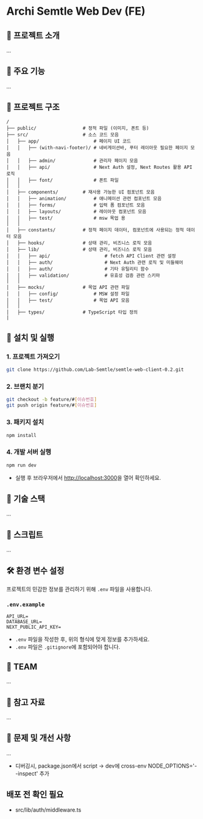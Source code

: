 # **Archi Semtle Web Dev** (FE)

## 📝 **프로젝트 소개**

...

## 🚀 **주요 기능**

...

## 📂 **프로젝트 구조**

```plaintext
/
├── public/                 # 정적 파일 (이미지, 폰트 등)
├── src/                    # 소스 코드 모음
│   ├── app/                    # 페이지 UI 코드
│   │   ├── (with-navi-footer)/ # 네비게이션바, 푸터 레이아웃 필요한 페이지 모음
│   │   ├── admin/              # 관리자 페이지 모음
│   │   ├── api/                # Next Auth 설정, Next Routes 활용 API 로직
│   │   ├── font/               # 폰트 파일
│   │
│   ├── components/         # 재사용 가능한 UI 컴포넌트 모음
│   │   ├── animation/          # 애니메이션 관련 컴포넌트 모음
│   │   ├── forms/              # 입력 폼 컴포넌트 모음
│   │   ├── layouts/            # 레이아웃 컴포넌트 모음
│   │   ├── test/               # msw 목업 용
│   │
│   ├── constants/          # 정적 페이지 데이터, 컴포넌트에 사용되는 정적 데이터 모음
│   ├── hooks/              # 상태 관리, 비즈니스 로직 모음
│   ├── lib/                # 상태 관리, 비즈니스 로직 모음
│   │   ├── api/                    # fetch API Client 관련 설정
│   │   ├── auth/                   # Next Auth 관련 로직 및 미들웨어
│   │   ├── auth/                   # 기타 유틸리티 함수
│   │   ├── validation/             # 유효성 검증 관련 스키마
│   │
│   ├── mocks/              # 목업 API 관련 파일
│   │   ├── config/             # MSW 설정 파일
│   │   ├── test/               # 목업 API 모음
│   │
│   ├── types/              # TypeScript 타입 정의
|
```

## 🔧 **설치 및 실행**

### 1. **프로젝트 가져오기**

```bash
git clone https://github.com/Lab-Semtle/semtle-web-client-0.2.git
```

### 2. **브랜치 분기**

```bash
git checkout -b feature/#[이슈번호]
git push origin feature/#[이슈번호]
```

### 3. **패키지 설치**

```bash
npm install
```

### 4. **개발 서버 실행**

```bash
npm run dev
```

- 실행 후 브라우저에서 [http://localhost:3000](http://localhost:3000)을 열어 확인하세요.

## 🌟 **기술 스택**

...

## 📜 **스크립트**

...

## 🛠️ **환경 변수 설정**

프로젝트의 민감한 정보를 관리하기 위해 `.env` 파일을 사용합니다.

### `.env.example`

```plaintext
API_URL=
DATABASE_URL=
NEXT_PUBLIC_API_KEY=
```

- `.env` 파일을 작성한 후, 위의 형식에 맞게 정보를 추가하세요.
- `.env` 파일은 `.gitignore`에 포함되어야 합니다.

## 🧑 **TEAM**

...

## 🔗 **참고 자료**

...

## 🐞 **문제 및 개선 사항**

...

- 디버깅시, package.json에서 script -> dev에 cross-env NODE_OPTIONS='--inspect' 추가

## 배포 전 확인 필요

- src/lib/auth/middleware.ts
